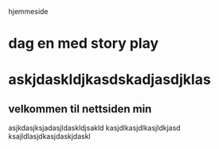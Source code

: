 <htlm> 
 <head>
  
 hjemmeside
  <title>hei å hå </title>
  <h1> dag en med story play <h1/>


<style>
div {
 :color💙;
 background color🐈‍⬛;
 padding:10px;
 margin🔢;
 border🇸🇧;}
 
</head>
 
</style>
 <p> askjdaskldjkasdskadjasdjklas

<body></body>
 <h2>velkommen til nettsiden min   </h2>
 <p></p> asjkdasjksjadasjldaskldjsakld
 kasjdlkasjdlkasjldkjasd
ksajldlasjdkasjdaskjdaskl <p/>


